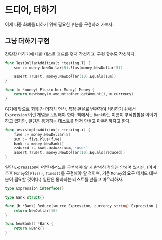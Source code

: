 # 드디어, 더하기

이제 다중 화폐를 더하기 위해 필요한 부분을 구현하러 가보자.

## 그냥 더하기 구현

간단한 더하기에 대한 테스트 코드를 먼저 작성하고, 구현 함수도 작성하자.

```go
func TestDollarAddition(t *testing.T) {
    sum := money.NewDollar(5).Plus(money.NewDollar(5))

    assert.True(t, money.NewDollar(10).Equals(sum))
}
```

```go
func (m *money) Plus(other Money) Money {
    return newMoney(m.amount+other.getAmount(), m.currency)
}
```

여기에 앞으로 화폐 간 더하기 연산, 특정 환율로 변환하여 처리하기 위해선 `Expression` 이란 개념을 도입해야 한다. 책에서는 `Bank`라는 이름이 부적합함을 이야기하고 있지만, 일단은 통과하는 테스트를 먼저 만들고 마무리하자고 한다.

```go
func TestSimpleAddition(t *testing.T) {
    five := money.NewDollar(5)
    sum := five.Plus(five)
    bank := money.NewBank()
    reduced := bank.Reduce(sum, "USD")
    assert.True(t, money.NewDollar(10).Equals(reduced))
}
```

일단 `Expression`이 어떤 메서드를 구현해야 할 지 완벽히 정의는 안되어 있지만, (아마 추후 `Money`의 `Plus()`, `Times()`를 구현해야 할 것이며, 기존 `Money`의 요구 메서드 대부분이 필요할 것이다.) 일단은 통과하는 테스트를 만들고 마무리하자.

```go
type Expression interface{}

type Bank struct{}

func (b *Bank) Reduce(source Expression, currency string) Expression {
    return NewDollar(10)
}

func NewBank() *Bank {
    return &Bank{}
}

```